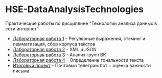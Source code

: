 # HSE-DataAnalysisTechnologies

Практические работы по дисциплине "Технологии анализа данных в сети интернет"
* [Лабораторная работа 1](https://github.com/miamib34ch/HSE-DataAnalysisTechnologies/tree/main/%D0%9B%D0%B0%D0%B1%D0%BE%D1%80%D0%B0%D1%82%D0%BE%D1%80%D0%BD%D0%B0%D1%8F%20%D1%80%D0%B0%D0%B1%D0%BE%D1%82%D0%B0%201) - Регулярные выражения, стэминг и лемматизация, сбор корпуса текстов
* [Лабораторная работа 2](https://github.com/miamib34ch/HSE-DataAnalysisTechnologies/tree/main/%D0%9B%D0%B0%D0%B1%D0%BE%D1%80%D0%B0%D1%82%D0%BE%D1%80%D0%BD%D0%B0%D1%8F%20%D1%80%D0%B0%D0%B1%D0%BE%D1%82%D0%B0%202) - XML и JSON
* [Лабораторная работа 3](https://github.com/miamib34ch/HSE-DataAnalysisTechnologies/tree/main/%D0%9B%D0%B0%D0%B1%D0%BE%D1%80%D0%B0%D1%82%D0%BE%D1%80%D0%BD%D0%B0%D1%8F%20%D1%80%D0%B0%D0%B1%D0%BE%D1%82%D0%B0%203) - Анализ групп ВК
* [Лабораторная работа 4](https://github.com/miamib34ch/HSE-DataAnalysisTechnologies/tree/main/%D0%9B%D0%B0%D0%B1%D0%BE%D1%80%D0%B0%D1%82%D0%BE%D1%80%D0%BD%D0%B0%D1%8F%20%D1%80%D0%B0%D0%B1%D0%BE%D1%82%D0%B0%204) - Определение тональности текста
* [Итоговый проект]() - Почтовый телеграм бот + оценка важности письма
